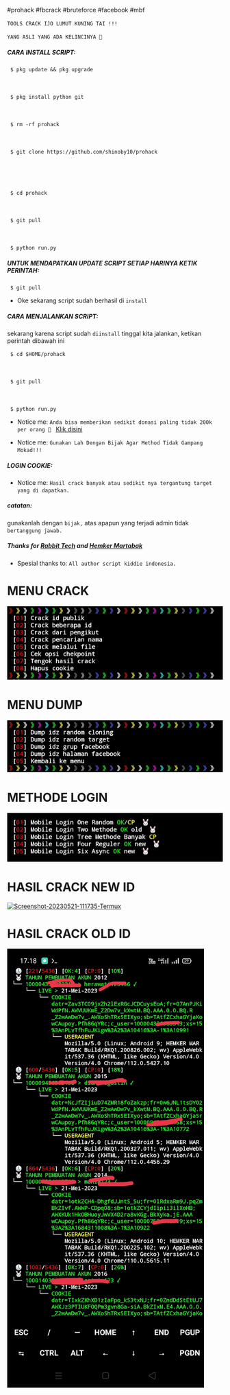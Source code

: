 #prohack #fbcrack #bruteforce #facebook #mbf 

  

 ``TOOLS CRACK IJO LUMUT KUNING TAI !!!`` 

 ``YANG ASLI YANG ADA KELINCINYA 🐰``

 <h5 align="left">CARA INSTALL SCRIPT:</h5> 

  

     $ pkg update && pkg upgrade 

  

     $ pkg install python git 

      

     $ rm -rf prohack 

  

     $ git clone https://github.com/shinoby10/prohack 

  

  

     $ cd prohack 

      

     $ git pull 

  

     $ python run.py 

  

 <h5 align="left">UNTUK MENDAPATKAN UPDATE SCRIPT SETIAP HARINYA KETIK PERINTAH:</h5> 

  

     $ git pull 

      

 - Oke sekarang script sudah berhasil di ```install``` 

  

 <h5 align="left">CARA MENJALANKAN SCRIPT:</h5> 

  

 sekarang karena script sudah ```diinstall``` tinggal kita jalankan, ketikan perintah dibawah ini 

  

     $ cd $HOME/prohack 

  

     $ git pull 

  

     $ python run.py 

  

 - Notice me: ```Anda bisa memberikan sedikit donasi paling tidak 200k per orang 🤣 ``` <a href="https://wa.me/+6289522066222">Klik disini</a> 

  

 - Notice me: ```Gunakan Lah Dengan Bijak Agar Method Tidak Gampang Mokad!!!``` 

  

 <h5 align="left">LOGIN COOKIE:</h5> 

  

 - Notice me: ```Hasil crack banyak atau sedikit nya tergantung target yang di dapatkan.``` 

  

 <h5 align="left">catatan:</h5> 

  

 gunakanlah dengan ```bijak,``` atas apapun yang terjadi admin tidak ```bertanggung jawab.``` 

  

 <h5 align="left">Thanks for <a href="https://github.com/rabbittechnologi">Rabbit Tech</a> and <a href="https://github.com/VinzSector">Hemker Martabak</a></h5> 

  

 - Spesial thanks to: ```All author script kiddie indonesia.```

# MENU CRACK

 ![IMG_20220610_041117](https://raw.githubusercontent.com/shinoby10/private/main/IMG_20230521_165600.jpg)

 

 # MENU DUMP

 ![IMG_20220610_041117](https://raw.githubusercontent.com/shinoby10/private/main/IMG_20230521_165826.jpg)

 

 # METHODE LOGIN

 ![IMG_20220610_041117](https://raw.githubusercontent.com/shinoby10/private/main/IMG_20230521_165532.jpg)

 

 # HASIL CRACK NEW ID

<a href="https://ibb.co/9tNbybz"><img src="https://i.ibb.co/q5dNmNX/Screenshot-20230521-111735-Termux.jpg" alt="Screenshot-20230521-111735-Termux" border="0"></a>

 # HASIL CRACK OLD ID

 ![IMG_20220610_041117](https://raw.githubusercontent.com/shinoby10/private/main/IMG_20230521_172008.jpg)
